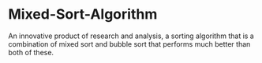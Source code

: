 # Mixed-Sort-Algorithm
An innovative product of research and analysis, a sorting algorithm that is a combination of mixed sort and bubble sort that performs much better than both of these.
